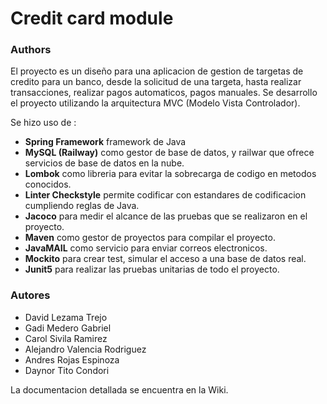 # Credit card module

### Authors

El proyecto es un diseño para una aplicacion de gestion de targetas de credito para un banco, desde la solicitud de una targeta, hasta realizar transacciones, realizar pagos automaticos, pagos manuales. Se desarrollo el proyecto utilizando la arquitectura MVC (Modelo Vista Controlador).


Se hizo uso de :
- **Spring Framework** framework de Java
- **MySQL (Railway)** como gestor de base de datos, y railwar que ofrece servicios de base de datos en la nube.
- **Lombok** como libreria para evitar la sobrecarga de codigo en metodos conocidos.
- **Linter Checkstyle** permite codificar con estandares de codificacion cumpliendo reglas de Java.
- **Jacoco** para medir el alcance de las pruebas que se realizaron en el proyecto.
- **Maven** como gestor de proyectos para compilar el proyecto.
- **JavaMAIL** como servicio para enviar correos electronicos.
- **Mockito** para crear test, simular el acceso a una base de datos real.
- **Junit5** para realizar las pruebas unitarias de todo el proyecto.

### Autores
- David Lezama Trejo
- Gadi Medero Gabriel
- Carol Sivila Ramirez
- Alejandro Valencia Rodriguez
- Andres Rojas Espinoza
- Daynor Tito Condori

La documentacion detallada se encuentra en la Wiki.
